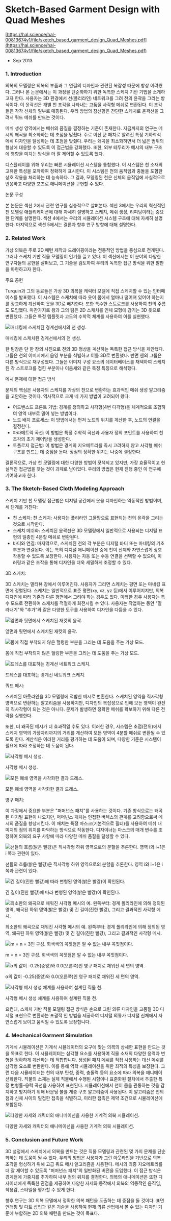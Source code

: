 # Sketch-Based Garment Design with Quad Meshes

[https://hal.science/hal-00813674v1/file/sketch_based_garment_design_Quad_Meshes.pdf](https://hal.science/hal-00813674v1/file/sketch_based_garment_design_Quad_Meshes.pdf)

- Sep 2013

### 1. Introduction

의복의 모델링은 의복의 부품과 그 연결의 디자인과 관련된 복잡성 때문에 항상 어려웠다. 그러나 본 논문에서는 이 과정을 단순화하기 위한 독특한 스케치 기반 기법을 소개하고자 한다. 사용자는 3D 환경에서 선(폴리라인) 네트워크를 그려 천의 윤곽을 그리는 방식이다. 이 윤곽선은 개별 천 조각을 나타내는 고품질 사각형 메쉬로 변환된다. 이 조각들은 각각 신체의 일부로 매핑된다. 우리 방법의 참신함은 간단한 스케치로 윤곽선을 그려서 쿼드 메쉬를 만드는 것이다.

메쉬 생성 영역에서는 메쉬의 품질을 결정하는 기준이 존재한다. 지금까지의 연구는 메시의 왜곡을 최소화하는 데 초점을 맞췄다. 주로 이산 쿤 패치로 알려진 특정 기하학적 메쉬 디자인을 달성하는 데 초점을 맞췄다. 우리는 왜곡을 최소화하면서 더 넓은 범위의 형상에 대응할 수 있도록 이 접근법을 강화했다. 또한, 외부 테두리가 메시의 내부 구조에 영향을 미치는 방식을 더 잘 제어할 수 있도록 했다.

디스플레이를 위해 우리는 빠른 시뮬레이션 시스템을 통합했다. 이 시스템은 천 소재의 고유한 특성을 포착하여 정확하게 표시한다. 이 시스템은 천의 움직임과 충돌을 포함한 상호 작용을 처리하는 데 능숙하다. 그 결과, 모델링된 천은 신체의 움직임에 사실적으로 반응하고 다양한 포즈로 애니메이션을 구현할 수 있다.

논문 구성

본 논문은 섹션 2에서 관련 연구를 심층적으로 살펴본다. 섹션 3에서는 우리의 혁신적인 천 모델링 애플리케이션에 대해 자세히 설명하고 스케치, 메쉬 생성, 리피팅이라는 중요한 단계를 설명한다. 섹션 4에서는 우리의 시뮬레이션 시스템 구조에 대해 자세히 설명한다. 마지막으로 섹션 5에서는 결론과 향후 연구 방향에 대해 설명한다.

### 2. Related Work

가상 의복은 주로 2D 패턴 제작과 드레이핑이라는 전통적인 방법을 중심으로 전개된다. 그러나 스케치 기반 직물 모델링이 인기를 끌고 있다. 이 섹션에서는 이 분야의 다양한 연구자들의 공헌을 살펴보고, 그 기술을 검토하여 우리의 독특한 접근 방식을 위한 발판을 마련하고자 한다.

주요 공헌

Turquin과 그의 동료들은 가상 3D 의복을 캐릭터 모델에 직접 스케치할 수 있는 인터페이스를 발표했다. 이 시스템은 스케치에 따라 옷이 몸에서 얼마나 떨어져 있어야 하는지를 정교하게 계산하여 옷을 3D로 배치한다. 또한 특수한 스트로크를 사용하여 천의 주름도 도입했다. 마찬가지로 왕과 그의 팀은 2D 스케치를 인체 모형에 감기는 3D 옷으로 변환했다. 그들은 특정 템플릿과 고도의 수학적 체계를 사용하여 이를 실현했다.

![매네킹에 스케치된 경계선에서의 천 생성.](Sketch-Based%20Garment%20Design%20with%20Quad%20Meshes%20232cabdb3aba4a889a9a3fcb57ca816b/Untitled.png)

매네킹에 스케치된 경계선에서의 천 생성.

한 팀장은 단 한 장의 사진으로 천의 3D 형상을 계산하는 독특한 접근 방식을 제안했다. 그들은 천의 이미지에서 음영 부분을 식별하고 이를 3D로 변환했다. 반면 첸의 그룹은 다른 방식으로 재구성했다. 그들은 이미지 구성 요소의 데이터베이스를 채택하여 스케치된 각 스트로크를 접힌 부분이나 이음새와 같은 특정 특징으로 해석했다.

메시 문제에 대한 접근 방식

문제의 핵심은 사용자의 스케치를 가상의 천으로 변환하는 효과적인 메쉬 생성 알고리즘을 고안하는 것이다. 역사적으로 크게 네 가지 방법이 고려되어 왔다:

- 어드밴스드 프론트 기법: 경계를 정의하고 사각형(4변 다각형)을 체계적으로 조합하여 영역 내부로 밀어 넣는 방법이다.
- 노드 배치 프로세스: 이 방법에서는 먼저 노드의 위치를 계산한 후, 노드의 연결을 결정한다.
- 파라메트릭 곡선: 이 방법은 특정 수학적 곡선과 사용자 정의 포인트를 사용하여 천 조각의 초기 제어망을 생성한다.
- 토폴로지 접근법: 이 방법은 경계의 지오메트리를 즉시 고려하지 않고 사각형 메쉬 구조를 만드는 데 중점을 둔다. 정점의 정확한 위치는 나중에 결정한다.

결론적으로, 가상 천 모델링에 대한 다양한 방법이 모색되고 있지만, 가장 효율적이고 현실적인 접근법을 찾는 것이 과제로 남아있다. 우리의 방법은 현재 진행 중인 이 연구에 기여하고자 한다.

### 3. The Sketch-Based Cloth Modeling Approach

스케치 기반 천 모델링 접근법은 디지털 공간에서 옷을 디자인하는 역동적인 방법이며, 세 단계를 거친다:

- 천 스케치: 천 스케치: 사용자는 폴리라인 그물망으로 표현되는 천의 윤곽을 그리는 것으로 시작한다.
- 스케치 메쉬화: 스케치된 윤곽선은 3D 모델링에서 일반적으로 사용되는 디지털 표현의 일종인 4분할 메쉬로 변환된다.
- 바디와 연결: 마지막으로, 스케치된 천의 각 부분은 디지털 바디 또는 마네킹의 기초 부분과 연결된다. 이는 특히 디지털 애니메이션 중에 천이 신체와 자연스럽게 상호 작용할 수 있도록 보장한다. 사용자는 자동 또는 수동 연결을 선택할 수 있으며, 미러링과 같은 조작을 통해 디자인을 더욱 세밀하게 조정할 수 있다.

3D 스케치:

3D 스케치는 멀티뷰 창에서 이루어진다. 사용자가 그리면 스케치는 평면 또는 마네킹 표면에 정렬된다. 스케치는 일반적으로 표준 평면(xy, xz, yz 등)에서 이루어지지만, 의복 디자인에 따라 기존과 다른 평면에서 그려야 하는 경우도 있다. 이러한 경우 사용자는 특수 모드로 전환하여 스케치를 적절하게 회전시킬 수 있다. 사용자는 작업하는 동안 "잘라내기"와 "추가"와 같은 다양한 도구를 사용하여 디자인을 다듬을 수 있다.

![앞면과 뒷면에서 스케치된 재킷의 윤곽.](Sketch-Based%20Garment%20Design%20with%20Quad%20Meshes%20232cabdb3aba4a889a9a3fcb57ca816b/Untitled%201.png)

앞면과 뒷면에서 스케치된 재킷의 윤곽.

![몸에 직접 부착되지 않은 헐렁한 부분을 그리는 데 도움을 주는 가상 모드.](Sketch-Based%20Garment%20Design%20with%20Quad%20Meshes%20232cabdb3aba4a889a9a3fcb57ca816b/Untitled%202.png)

몸에 직접 부착되지 않은 헐렁한 부분을 그리는 데 도움을 주는 가상 모드.

![드레스를 대표하는 경계선 네트워크 스케치.](Sketch-Based%20Garment%20Design%20with%20Quad%20Meshes%20232cabdb3aba4a889a9a3fcb57ca816b/Untitled%203.png)

드레스를 대표하는 경계선 네트워크 스케치.

쿼드 메시:

스케치된 아웃라인을 3D 모델링에 적합한 메시로 변환한다. 스케치된 영역을 직사각형 영역으로 변환하는 알고리즘을 사용하지만, 디자인의 복잡성으로 인해 모든 영역이 완전히 직사각형이 되는 것은 아니다. 문제가 발생하면 정확한 메쉬를 확보하기 위해 다른 전략을 실행한다.

또한, 더 왜곡된 메시가 더 효과적일 수도 있다. 이러한 경우, 시스템은 초점(전위)에서 스케치 영역의 가장자리까지의 거리를 계산하여 모든 영역이 4분할 메쉬로 변환될 수 있도록 한다. 계산식은 이러한 거리를 평가하는 데 도움이 되며, 다양한 기준은 시스템이 필요에 따라 조정하는 데 도움이 된다.

![사각형 메시 생성.](Sketch-Based%20Garment%20Design%20with%20Quad%20Meshes%20232cabdb3aba4a889a9a3fcb57ca816b/Untitled%204.png)

사각형 메시 생성.

![모든 폐쇄 영역을 사각화한 결과 드레스.](Sketch-Based%20Garment%20Design%20with%20Quad%20Meshes%20232cabdb3aba4a889a9a3fcb57ca816b/Untitled%205.png)

모든 폐쇄 영역을 사각화한 결과 드레스.

영구 패치:

이 과정에서 중요한 부분은 "퍼머넌스 패치"를 사용하는 것이다. 기존 방식으로는 왜곡된 디지털 표현이 나오지만, 퍼머넌스 패치는 인접한 버텍스의 관계를 고려함으로써 메시의 품질을 향상시킨다. 이 패치는 특정 마스크(기본적으로 필터)를 사용하여 메쉬 내 미지의 점의 위치를 파악하는 방식으로 작동한다. 디자이너는 마스크의 매개 변수를 조정하여 의복의 요구 사항에 따라 다양한 메쉬 품질을 달성할 수 있다.

![선들의 흐름(밝은 빨강)은 직사각형 하위 영역으로의 분할을 추론한다. 영역 i와 i+1은 i 쪽과 관련이 있다.](Sketch-Based%20Garment%20Design%20with%20Quad%20Meshes%20232cabdb3aba4a889a9a3fcb57ca816b/Untitled%206.png)

선들의 흐름(밝은 빨강)은 직사각형 하위 영역으로의 분할을 추론한다. 영역 i와 i+1은 i 쪽과 관련이 있다.

![긴 길이(진한 빨강)에 따라 변형된 영역(밝은 빨강)이 확인된다.](Sketch-Based%20Garment%20Design%20with%20Quad%20Meshes%20232cabdb3aba4a889a9a3fcb57ca816b/Untitled%207.png)

긴 길이(진한 빨강)에 따라 변형된 영역(밝은 빨강)이 확인된다.

![최소한의 왜곡으로 채워진 사각형 메시의 예. 왼쪽부터: 경계 폴리라인에 의해 정의된 영역, 왜곡된 하위 영역(밝은 빨강) 및 긴 길이(진한 빨강), 그리고 결과적인 사각형 메시.](Sketch-Based%20Garment%20Design%20with%20Quad%20Meshes%20232cabdb3aba4a889a9a3fcb57ca816b/Untitled%208.png)

최소한의 왜곡으로 채워진 사각형 메시의 예. 왼쪽부터: 경계 폴리라인에 의해 정의된 영역, 왜곡된 하위 영역(밝은 빨강) 및 긴 길이(진한 빨강), 그리고 결과적인 사각형 메시.

![m = n = 3인 구성. 회색색의 꼭짓점은 알 수 없는 내부 꼭짓점이다.](Sketch-Based%20Garment%20Design%20with%20Quad%20Meshes%20232cabdb3aba4a889a9a3fcb57ca816b/Untitled%209.png)

m = n = 3인 구성. 회색색의 꼭짓점은 알 수 없는 내부 꼭짓점이다.

![α의 값이 -0.25(중앙)와 0.0(오른쪽)인 영구 패치로 채워진 세 면의 영역.](Sketch-Based%20Garment%20Design%20with%20Quad%20Meshes%20232cabdb3aba4a889a9a3fcb57ca816b/Untitled%2010.png)

α의 값이 -0.25(중앙)와 0.0(오른쪽)인 영구 패치로 채워진 세 면의 영역.

![사각형 메시 생성 체계를 사용하여 설계된 직물 천.](Sketch-Based%20Garment%20Design%20with%20Quad%20Meshes%20232cabdb3aba4a889a9a3fcb57ca816b/Untitled%2011.png)

사각형 메시 생성 체계를 사용하여 설계된 직물 천.

요컨대, 스케치 기반 직물 모델링 접근 방식은 손으로 그린 의류 디자인을 고품질 3D 디지털 표현으로 변환하는 포괄적 인 방법을 제공하여 디지털 의류가 디지털 신체에서 자연스럽게 보이고 움직일 수 있도록 보장합니다.

### 4. Mechanical Garment Simulation

기계식 시뮬레이션은 기계식 시뮬레이터의 요구에 맞는 의복의 상세한 표현을 만드는 것을 목표로 한다. 이 시뮬레이터는 삼각형 요소를 사용하여 직물 소재의 다양한 응력과 변형을 정확하게 계산하는 데 적합합니다. 생성된 패치 메쉬를 직접 사용하는 대신 메쉬를 삼각형 요소로 변환한다. 이를 통해 역학 시뮬레이션을 위한 최적의 특성을 보장한다. 그런 다음 시뮬레이터는 천의 내부 탄성, 중력, 충돌력 등의 요소에 따라 의복을 애니메이션화한다. 직물의 소재는 실제 직물에서 수행된 시험이나 표준화된 절차에서 추출한 특정 변형률-응력 곡선을 사용하여 표현된다. 시뮬레이션에서 천이 몸을 관통하는 것을 감지하고 방지하기 위해 바운딩 볼륨 계층 구조 알고리즘이 사용된다. 이 알고리즘은 천의 점과 신체 사이의 밀접한 접촉을 식별하고, 이러한 접촉은 제약 조건으로 시뮬레이션에 포함된다.

![다양한 자세와 캐릭터의 애니메이션을 사용한 기계적 의복 시뮬레이션.](Sketch-Based%20Garment%20Design%20with%20Quad%20Meshes%20232cabdb3aba4a889a9a3fcb57ca816b/Untitled%2012.png)

다양한 자세와 캐릭터의 애니메이션을 사용한 기계적 의복 시뮬레이션.

### 5. Conclusion and Future Work

3D 설정에서 스케치에서 의복을 만드는 것은 직물 모델링과 관련된 몇 가지 문제를 단순화하는 데 도움이 될 수 있다. 우리의 방법은 사용자가 그린 아웃라인을 기반으로 의복 조각을 형성하기 위해 고급 쿼드 메시 알고리즘을 사용한다. 메시의 최종 지오메트리를 더 잘 제어할 수 있도록 "퍼머넌스 패치"의 일반화된 버전을 도입했다. 이 접근 방식은 경계점에 가중치를 추가하여 내부 점의 위치를 결정한다. 의복의 애니메이션은 또한 디자이너에게 독특한 관점을 제공하여 다양한 자세와 동작에서 의복의 역동적인 움직임, 착용감, 스타일을 평가할 수 있게 한다.

향후 연구는 3D 의복 모델에서 정확한 의복 패턴을 도출하는 데 중점을 둘 것이다. 표면 언래핑 및 다트 삽입과 같은 기술을 사용하여 현재 의류 산업에서 볼 수 있는 디자인 기준에 부합하는 2D 의복 패턴을 만드는 것이 목표다.